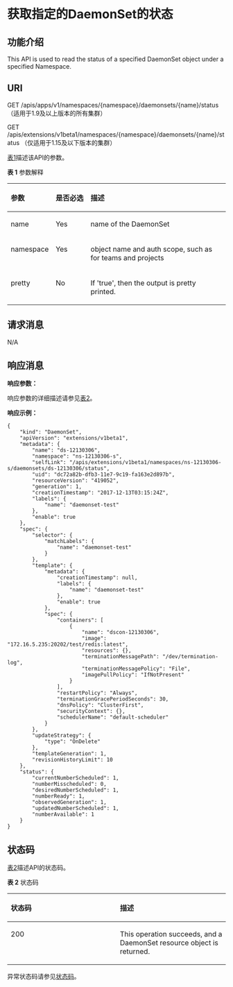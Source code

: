 # 获取指定的DaemonSet的状态<a name="cce_02_0137"></a>

## 功能介绍<a name="section8900016"></a>

This API is used to read the status of a specified DaemonSet object under a specified Namespace.

## URI<a name="section12991283"></a>

GET /apis/apps/v1/namespaces/\{namespace\}/daemonsets/\{name\}/status （适用于1.9及以上版本的所有集群）

GET /apis/extensions/v1beta1/namespaces/\{namespace\}/daemonsets/\{name\}/status （仅适用于1.15及以下版本的集群）

[表1](#d0e32595)描述该API的参数。

**表 1**  参数解释

<a name="d0e32595"></a>
<table><thead align="left"><tr id="row42328115"><th class="cellrowborder" valign="top" width="18.36816318368163%" id="mcps1.2.4.1.1"><p id="p65652297517"><a name="p65652297517"></a><a name="p65652297517"></a>参数</p>
</th>
<th class="cellrowborder" valign="top" width="16.328367163283673%" id="mcps1.2.4.1.2"><p id="p165661629135114"><a name="p165661629135114"></a><a name="p165661629135114"></a>是否必选</p>
</th>
<th class="cellrowborder" valign="top" width="65.3034696530347%" id="mcps1.2.4.1.3"><p id="p14567629115114"><a name="p14567629115114"></a><a name="p14567629115114"></a>描述</p>
</th>
</tr>
</thead>
<tbody><tr id="row7083912"><td class="cellrowborder" valign="top" width="18.36816318368163%" headers="mcps1.2.4.1.1 "><p id="p36926006"><a name="p36926006"></a><a name="p36926006"></a>name</p>
</td>
<td class="cellrowborder" valign="top" width="16.328367163283673%" headers="mcps1.2.4.1.2 "><p id="p38216549"><a name="p38216549"></a><a name="p38216549"></a>Yes</p>
</td>
<td class="cellrowborder" valign="top" width="65.3034696530347%" headers="mcps1.2.4.1.3 "><p id="p8532797"><a name="p8532797"></a><a name="p8532797"></a>name of the DaemonSet</p>
</td>
</tr>
<tr id="row9686311"><td class="cellrowborder" valign="top" width="18.36816318368163%" headers="mcps1.2.4.1.1 "><p id="p46393742"><a name="p46393742"></a><a name="p46393742"></a>namespace</p>
</td>
<td class="cellrowborder" valign="top" width="16.328367163283673%" headers="mcps1.2.4.1.2 "><p id="p66905650"><a name="p66905650"></a><a name="p66905650"></a>Yes</p>
</td>
<td class="cellrowborder" valign="top" width="65.3034696530347%" headers="mcps1.2.4.1.3 "><p id="p50648570"><a name="p50648570"></a><a name="p50648570"></a>object name and auth scope, such as for teams and projects</p>
</td>
</tr>
<tr id="row53183951"><td class="cellrowborder" valign="top" width="18.36816318368163%" headers="mcps1.2.4.1.1 "><p id="p12932809"><a name="p12932809"></a><a name="p12932809"></a>pretty</p>
</td>
<td class="cellrowborder" valign="top" width="16.328367163283673%" headers="mcps1.2.4.1.2 "><p id="p40924636"><a name="p40924636"></a><a name="p40924636"></a>No</p>
</td>
<td class="cellrowborder" valign="top" width="65.3034696530347%" headers="mcps1.2.4.1.3 "><p id="p26561199"><a name="p26561199"></a><a name="p26561199"></a>If 'true', then the output is pretty printed.</p>
</td>
</tr>
</tbody>
</table>

## 请求消息<a name="section49812686"></a>

N/A

## 响应消息<a name="section45660994"></a>

**响应参数：**

响应参数的详细描述请参见[表2](创建DaemonSet.md#d0e31376)。

**响应示例：**

```
{
    "kind": "DaemonSet",
    "apiVersion": "extensions/v1beta1",
    "metadata": {
        "name": "ds-12130306",
        "namespace": "ns-12130306-s",
        "selfLink": "/apis/extensions/v1beta1/namespaces/ns-12130306-s/daemonsets/ds-12130306/status",
        "uid": "dc72a82b-dfb3-11e7-9c19-fa163e2d897b",
        "resourceVersion": "419052",
        "generation": 1,
        "creationTimestamp": "2017-12-13T03:15:24Z",
        "labels": {
            "name": "daemonset-test"
        },
        "enable": true
    },
    "spec": {
        "selector": {
            "matchLabels": {
                "name": "daemonset-test"
            }
        },
        "template": {
            "metadata": {
                "creationTimestamp": null,
                "labels": {
                    "name": "daemonset-test"
                },
                "enable": true
            },
            "spec": {
                "containers": [
                    {
                        "name": "dscon-12130306",
                        "image": "172.16.5.235:20202/test/redis:latest",
                        "resources": {},
                        "terminationMessagePath": "/dev/termination-log",
                        "terminationMessagePolicy": "File",
                        "imagePullPolicy": "IfNotPresent"
                    }
                ],
                "restartPolicy": "Always",
                "terminationGracePeriodSeconds": 30,
                "dnsPolicy": "ClusterFirst",
                "securityContext": {},
                "schedulerName": "default-scheduler"
            }
        },
        "updateStrategy": {
            "type": "OnDelete"
        },
        "templateGeneration": 1,
        "revisionHistoryLimit": 10
    },
    "status": {
        "currentNumberScheduled": 1,
        "numberMisscheduled": 0,
        "desiredNumberScheduled": 1,
        "numberReady": 1,
        "observedGeneration": 1,
        "updatedNumberScheduled": 1,
        "numberAvailable": 1
    }
}
```

## 状态码<a name="section8295769"></a>

[表2](#d0e32673)描述API的状态码。

**表 2**  状态码

<a name="d0e32673"></a>
<table><thead align="left"><tr id="row56897427"><th class="cellrowborder" valign="top" width="50%" id="mcps1.2.3.1.1"><p id="p45288850"><a name="p45288850"></a><a name="p45288850"></a>状态码</p>
</th>
<th class="cellrowborder" valign="top" width="50%" id="mcps1.2.3.1.2"><p id="p44518222"><a name="p44518222"></a><a name="p44518222"></a>描述</p>
</th>
</tr>
</thead>
<tbody><tr id="row49206190"><td class="cellrowborder" valign="top" width="50%" headers="mcps1.2.3.1.1 "><p id="p26278426"><a name="p26278426"></a><a name="p26278426"></a>200</p>
</td>
<td class="cellrowborder" valign="top" width="50%" headers="mcps1.2.3.1.2 "><p id="p48177787"><a name="p48177787"></a><a name="p48177787"></a>This operation succeeds, and a DaemonSet resource object is returned.</p>
</td>
</tr>
</tbody>
</table>

异常状态码请参见[状态码](状态码.md)。


